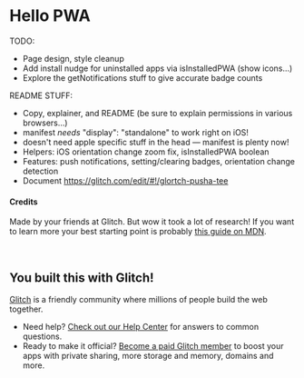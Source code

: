 # Hello PWA

TODO:

- Page design, style cleanup
- Add install nudge for uninstalled apps via isInstalledPWA (show icons...)
- Explore the getNotifications stuff to give accurate badge counts

README STUFF:

- Copy, explainer, and README (be sure to explain permissions in various browsers...)
- manifest _needs_ "display": "standalone" to work right on iOS!
- doesn't need apple specific stuff in the head — manifest is plenty now!
- Helpers: iOS orientation change zoom fix, isInstalledPWA boolean
- Features: push notifications, setting/clearing badges, orientation change detection
- Document https://glitch.com/edit/#!/glortch-pusha-tee

#### Credits

Made by your friends at Glitch. But wow it took a lot of research! If you want to learn more your best starting point is probably [this guide on MDN](https://developer.mozilla.org/en-US/docs/Web/Progressive_web_apps).

&nbsp;

## You built this with Glitch!

[Glitch](https://glitch.com) is a friendly community where millions of people build the web together.

- Need help? [Check out our Help Center](https://help.glitch.com/) for answers to common questions.
- Ready to make it official? [Become a paid Glitch member](https://glitch.com/pricing) to boost your apps with private sharing, more storage and memory, domains and more.
